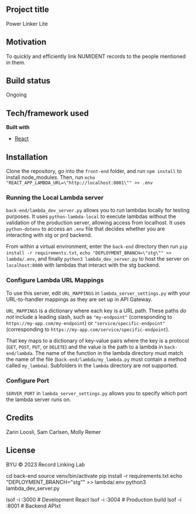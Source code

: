 ## Project title

Power Linker Lite

## Motivation

To quickly and efficiently link NUMIDENT records to the people mentioned in them.

## Build status

Ongoing

## Tech/framework used

<b>Built with</b>

- [React](https://reactjs.org/)

## Installation

Clone the repository, go into the `front-end` folder, and run `npm install` to install node_modules. Then, run `echo "REACT_APP_LAMBDA_URL=\"http://localhost:8001\"" >> .env`

### Running the Local Lambda server
`back-end/lambda_dev_server.py` allows you to run lambdas locally for testing purposes. It uses `python-lambda-local` to execute lambdas without the validation of the production server, allowing access from localhost. It uses `python-dotenv` to access an `.env` file that decides whether you are interacting with stg or prd backend. 

From within a virtual environment, enter the `back-end` directory then run `pip install -r requirements.txt`, `echo "DEPLOYMENT_BRANCH=\"stg\"" >> lambda/.env`, and finally  `python3 lambda_dev_server.py` to host the server on `localhost:8000` with lambdas that interact with the stg backend.

### Configure Lambda URL Mappings
To use this server, edit `URL_MAPPINGS` in `lambda_server_settings.py` with your URL-to-handler mappings as they are set up in API Gateway. 

`URL_MAPPINGS` is a dictionary where each key is a URL path. These paths *do not* include a leading slash, such as `"my-endpoint"` (corresponding to `https://my-app.com/my-endpoint`) or `"service/specific-endpoint"` (corresponding to `https://my-app.com/service/specific-endpoint`). 

That key maps to a dictionary of key-value pairs where the key is a protocol (`GET`, `POST`, `PUT`, or `DELETE`) and the value is the path to a lambda in `back-end/lambda`. The name of the function in the lambda directory must match the name of the file (`back-end/lambda/my_lambda.py` must contain a method called `my_lambda`). Subfolders in the `lambda` directory are not supported.

### Configure Port
`SERVER_PORT` in `lambda_server_settings.py` allows you to specify which port the lambda server runs on.

## Credits

Zarin Loosli, Sam Carlsen, Molly Remer

## License

BYU © 2023 Record Linking Lab

cd back-end
source venv/bin/activate
pip install -r requirements.txt 
echo "DEPLOYMENT_BRANCH=\"stg\"" >> lambda/.env
python3 lambda_dev_server.py

lsof -i :3000  # Development React
lsof -i :3004  # Production build
lsof -i :8001  # Backend APIxt